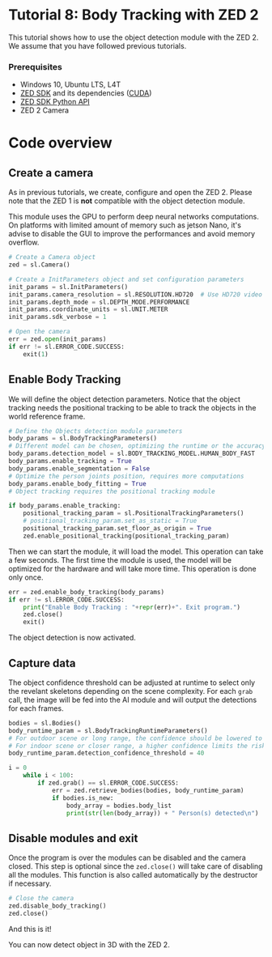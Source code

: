 # Tutorial 8: Body Tracking with ZED 2

This tutorial shows how to use the object detection module with the ZED 2.<br/>
We assume that you have followed previous tutorials.

### Prerequisites

- Windows 10, Ubuntu LTS, L4T
- [ZED SDK](https://www.stereolabs.com/developers/) and its dependencies ([CUDA](https://developer.nvidia.com/cuda-downloads))
- [ZED SDK Python API](https://www.stereolabs.com/docs/app-development/python/install/)
- ZED 2 Camera

# Code overview
## Create a camera

As in previous tutorials, we create, configure and open the ZED 2. Please note that the ZED 1 is **not** compatible with the object detection module.

This module uses the GPU to perform deep neural networks computations. On platforms with limited amount of memory such as jetson Nano, it's advise to disable the GUI to improve the performances and avoid memory overflow.

``` python
# Create a Camera object
zed = sl.Camera()

# Create a InitParameters object and set configuration parameters
init_params = sl.InitParameters()
init_params.camera_resolution = sl.RESOLUTION.HD720  # Use HD720 video mode
init_params.depth_mode = sl.DEPTH_MODE.PERFORMANCE
init_params.coordinate_units = sl.UNIT.METER
init_params.sdk_verbose = 1

# Open the camera
err = zed.open(init_params)
if err != sl.ERROR_CODE.SUCCESS:
    exit(1)
```

## Enable Body Tracking

We will define the object detection parameters. Notice that the object tracking needs the positional tracking to be able to track the objects in the world reference frame.

```python
# Define the Objects detection module parameters
body_params = sl.BodyTrackingParameters()
# Different model can be chosen, optimizing the runtime or the accuracy
body_params.detection_model = sl.BODY_TRACKING_MODEL.HUMAN_BODY_FAST
body_params.enable_tracking = True
body_params.enable_segmentation = False
# Optimize the person joints position, requires more computations
body_params.enable_body_fitting = True
# Object tracking requires the positional tracking module

if body_params.enable_tracking:
    positional_tracking_param = sl.PositionalTrackingParameters()
    # positional_tracking_param.set_as_static = True
    positional_tracking_param.set_floor_as_origin = True
    zed.enable_positional_tracking(positional_tracking_param)
```

Then we can start the module, it will load the model. This operation can take a few seconds. The first time the module is used, the model will be optimized for the hardware and will take more time. This operation is done only once.

```python
err = zed.enable_body_tracking(body_params)
if err != sl.ERROR_CODE.SUCCESS:
    print("Enable Body Tracking : "+repr(err)+". Exit program.")
    zed.close()
    exit()
```

The object detection is now activated.

## Capture data

The object confidence threshold can be adjusted at runtime to select only the revelant skeletons depending on the scene complexity. For each `grab` call, the image will be fed into the AI module and will output the detections for each frames.

```python
bodies = sl.Bodies()
body_runtime_param = sl.BodyTrackingRuntimeParameters()
# For outdoor scene or long range, the confidence should be lowered to avoid missing detections (~20-30)
# For indoor scene or closer range, a higher confidence limits the risk of false positives and increase the precision (~50+)
body_runtime_param.detection_confidence_threshold = 40

i = 0 
    while i < 100:
        if zed.grab() == sl.ERROR_CODE.SUCCESS:
            err = zed.retrieve_bodies(bodies, body_runtime_param)
            if bodies.is_new:
                body_array = bodies.body_list
                print(str(len(body_array)) + " Person(s) detected\n")
```

## Disable modules and exit

Once the program is over the modules can be disabled and the camera closed. This step is optional since the `zed.close()` will take care of disabling all the modules. This function is also called automatically by the destructor if necessary.<br/>

```python
# Close the camera
zed.disable_body_tracking()
zed.close()
```

And this is it!<br/>

You can now detect object in 3D with the ZED 2.
